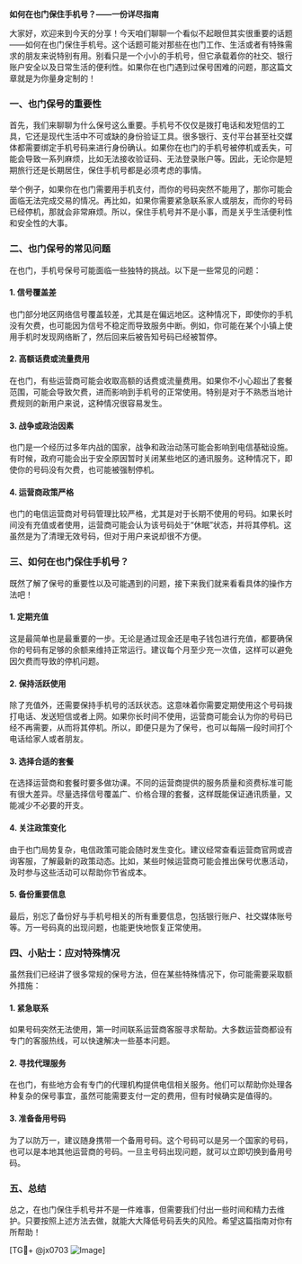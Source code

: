 **如何在也门保住手机号？——一份详尽指南**

大家好，欢迎来到今天的分享！今天咱们聊聊一个看似不起眼但其实很重要的话题——如何在也门保住手机号。这个话题可能对那些在也门工作、生活或者有特殊需求的朋友来说特别有用。别看只是一个小小的手机号，但它承载着你的社交、银行账户安全以及日常生活的便利性。如果你在也门遇到过保号困难的问题，那这篇文章就是为你量身定制的！

### 一、也门保号的重要性

首先，我们来聊聊为什么保号这么重要。手机号不仅仅是拨打电话和发短信的工具，它还是现代生活中不可或缺的身份验证工具。很多银行、支付平台甚至社交媒体都需要绑定手机号码来进行身份确认。如果你在也门的手机号被停机或丢失，可能会导致一系列麻烦，比如无法接收验证码、无法登录账户等。因此，无论你是短期旅行还是长期居住，保住手机号都是必须考虑的事情。

举个例子，如果你在也门需要用手机支付，而你的号码突然不能用了，那你可能会面临无法完成交易的情况。再比如，如果你需要紧急联系家人或朋友，而你的号码已经停机，那就会非常麻烦。所以，保住手机号并不是小事，而是关乎生活便利性和安全性的大事。

### 二、也门保号的常见问题

在也门，手机号保号可能面临一些独特的挑战。以下是一些常见的问题：

#### 1. **信号覆盖差**
也门部分地区网络信号覆盖较差，尤其是在偏远地区。这种情况下，即使你的手机没有欠费，也可能因为信号不稳定而导致服务中断。例如，你可能在某个小镇上使用手机时发现网络断了，然后回来后被告知号码已经被暂停。

#### 2. **高额话费或流量费用**
在也门，有些运营商可能会收取高额的话费或流量费用。如果你不小心超出了套餐范围，可能会导致欠费，进而影响到手机号的正常使用。特别是对于不熟悉当地计费规则的新用户来说，这种情况很容易发生。

#### 3. **战争或政治因素**
也门是一个经历过多年内战的国家，战争和政治动荡可能会影响到电信基础设施。有时候，政府可能会出于安全原因暂时关闭某些地区的通讯服务。这种情况下，即使你的号码没有欠费，也可能被强制停机。

#### 4. **运营商政策严格**
也门的电信运营商对号码管理比较严格，尤其是对于长期不使用的号码。如果长时间没有充值或者使用，运营商可能会认为该号码处于“休眠”状态，并将其停机。这虽然是为了清理无效号码，但对于用户来说却很不方便。

### 三、如何在也门保住手机号？

既然了解了保号的重要性以及可能遇到的问题，接下来我们就来看看具体的操作方法吧！

#### 1. **定期充值**
这是最简单也是最重要的一步。无论是通过现金还是电子钱包进行充值，都要确保你的号码有足够的余额来维持正常运行。建议每个月至少充一次值，这样可以避免因欠费而导致的停机问题。

#### 2. **保持活跃使用**
除了充值外，还需要保持手机号的活跃状态。这意味着你需要定期使用这个号码拨打电话、发送短信或者上网。如果你长时间不使用，运营商可能会认为你的号码已经不再需要，从而将其停机。所以，即便只是为了保号，也可以每隔一段时间打个电话给家人或者朋友。

#### 3. **选择合适的套餐**
在选择运营商和套餐时要多做功课。不同的运营商提供的服务质量和资费标准可能有很大差异。尽量选择信号覆盖广、价格合理的套餐，这样既能保证通讯质量，又能减少不必要的开支。

#### 4. **关注政策变化**
由于也门局势复杂，电信政策可能会随时发生变化。建议经常查看运营商官网或咨询客服，了解最新的政策动态。比如，某些时候运营商可能会推出保号优惠活动，及时参与这些活动可以帮助你节省成本。

#### 5. **备份重要信息**
最后，别忘了备份好与手机号相关的所有重要信息，包括银行账户、社交媒体账号等。万一号码真的出现问题，也能更快地恢复正常使用。

### 四、小贴士：应对特殊情况

虽然我们已经讲了很多常规的保号方法，但在某些特殊情况下，你可能需要采取额外措施：

#### 1. **紧急联系**
如果号码突然无法使用，第一时间联系运营商客服寻求帮助。大多数运营商都设有专门的客服热线，可以快速解决一些基本问题。

#### 2. **寻找代理服务**
在也门，有些地方会有专门的代理机构提供电信相关服务。他们可以帮助你处理各种复杂的保号事宜，虽然可能需要支付一定的费用，但有时候确实是值得的。

#### 3. **准备备用号码**
为了以防万一，建议随身携带一个备用号码。这个号码可以是另一个国家的号码，也可以是本地其他运营商的号码。一旦主号码出现问题，就可以立即切换到备用号码。

### 五、总结

总之，在也门保住手机号并不是一件难事，但需要我们付出一些时间和精力去维护。只要按照上述方法去做，就能大大降低号码丢失的风险。希望这篇指南对你有所帮助！

[TG💪+ @jx0703 ![Image](https://github.com/user-attachments/assets/dbca1d08-cadb-493c-b0ec-ad6f7a83f270)]